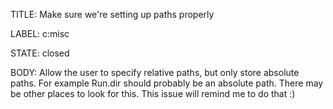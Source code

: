 TITLE:
Make sure we're setting up paths properly

LABEL:
c:misc

STATE:
closed

BODY:
Allow the user to specify relative paths, but only store absolute paths. For example Run.dir should probably be an absolute path. There may be other places to look for this. This issue will remind me to do that :)

